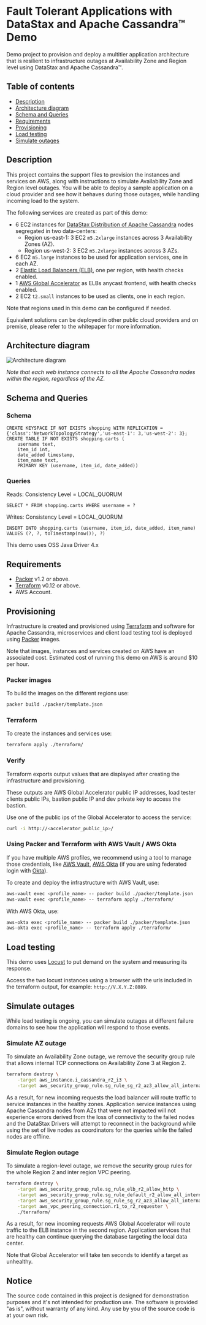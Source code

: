# Fault Tolerant Applications with DataStax and Apache Cassandra™ Demo

Demo project to provision and deploy a multitier application architecture that is resilient to infrastructure outages
at Availability Zone and Region level using DataStax and Apache Cassandra™.

## Table of contents

- [Description](#description)
- [Architecture diagram](#architecture-diagram)
- [Schema and Queries](#schema-and-queries)
- [Requirements](#requirements)
- [Provisioning](#provisioning)
- [Load testing](#load-testing)
- [Simulate outages](#simulate-outages)

## Description

This project contains the support files to provision the instances and services on AWS, along with instructions to
simulate Availability Zone and Region level outages. You will be able to deploy a sample application on a cloud 
provider and see how it behaves during those outages, while handling incoming load to the system.

The following services are created as part of this demo:

- 6 EC2 instances for [DataStax Distribution of Apache Cassandra][ddac] nodes segregated in two data-centers:
    - Region us-east-1: 3 EC2 `m5.2xlarge` instances across 3 Availability Zones (AZ). 
    - Region us-west-2: 3 EC2 `m5.2xlarge` instances across 3 AZs.
- 6 EC2 `m5.large` instances to be used for application services, one in each AZ.
- 2 [Elastic Load Balancers (ELB)][elb], one per region, with health checks enabled.
- 1 [AWS Global Accelerator][gacc] as ELBs anycast frontend, with health checks enabled.
- 2 EC2 `t2.small` instances to be used as clients, one in each region. 

Note that regions used in this demo can be configured if needed.

Equivalent solutions can be deployed in other public cloud providers and on premise, please refer to the whitepaper 
for more information.

## Architecture diagram

![Architecture diagram](https://i.imgur.com/N2OKUZ2.png)

_Note that each web instance connects to all the Apache Cassandra nodes within the region, regardless of the AZ._

## Schema and Queries
### Schema
```
CREATE KEYSPACE IF NOT EXISTS shopping WITH REPLICATION = {'class':'NetworkTopologyStrategy','us-east-1': 3,'us-west-2': 3};
CREATE TABLE IF NOT EXISTS shopping.carts (
	username text,
	item_id int,
	date_added timestamp,
	item_name text,
	PRIMARY KEY (username, item_id, date_added))
```
### Queries
Reads: Consistency Level = LOCAL_QUORUM
```
SELECT * FROM shopping.carts WHERE username = ?
```
Writes: Consistency Level = LOCAL_QUORUM
```
INSERT INTO shopping.carts (username, item_id, date_added, item_name) VALUES (?, ?, toTimestamp(now()), ?)
```

This demo uses OSS Java Driver 4.x

## Requirements

- [Packer][packer] v1.2 or above.
- [Terraform][terraform] v0.12 or above.
- AWS Account.

## Provisioning

Infrastructure is created and provisioned using [Terraform][terraform] and software for Apache Cassandra, microservices 
and client load testing tool is deployed using [Packer][packer] images.

Note that images, instances and services created on AWS have an associated cost. Estimated cost of running this demo 
on AWS is around $10 per hour.

### Packer images

To build the images on the different regions use:

```bash
packer build ./packer/template.json
```

### Terraform

To create the instances and services use:

```bash
terraform apply ./terraform/
```

### Verify

Terraform exports output values that are displayed after creating the infrastructure and provisioning.

These outputs are AWS Global Accelerator public IP addresses, load tester clients public IPs, bastion public IP and
dev private key to access the bastion.

Use one of the public ips of the Global Accelerator to access the service:

```bash
curl -i http://<accelerator_public_ip>/
```

### Using Packer and Terraform with AWS Vault / AWS Okta

If you have multiple AWS profiles, we recommend using a tool to manage those credentials, like
[AWS Vault][aws-vault], [AWS Okta][aws-okta]
(if you are using federated login with [Okta][okta]).

To create and deploy the infrastructure with AWS Vault, use:

```bash
aws-vault exec <profile_name> -- packer build ./packer/template.json
aws-vault exec <profile_name> -- terraform apply ./terraform/
```

With AWS Okta, use:

```bash
aws-okta exec <profile_name> -- packer build ./packer/template.json
aws-okta exec <profile_name> -- terraform apply ./terraform/
```

## Load testing

This demo uses [Locust][locust] to put demand on the system and measuring its response.

Access the two locust instances using a browser with the urls included in the terraform output, for
example: `http://V.X.Y.Z:8089`.

## Simulate outages

While load testing is ongoing, you can simulate outages at different failure domains to see how the application will
respond to those events.

### Simulate AZ outage

To simulate an Availability Zone outage, we remove the security group rule that allows internal TCP connections on 
Availability Zone 3 at Region 2.  

```bash
terraform destroy \
    -target aws_instance.i_cassandra_r2_i3 \
    -target aws_security_group_rule.sg_rule_sg_r2_az3_allow_all_internal ./terraform/
```

As a result, for new incoming requests the load balancer will route traffic to service instances in the
healthy zones. Application service instances using Apache Cassandra nodes from AZs that were not impacted will not 
experience errors derived from the loss of connectivity to the failed nodes and the DataStax Drivers will attempt to
reconnect in the background while using the set of live nodes as coordinators for the queries while the failed nodes
are offline.

### Simulate Region outage

To simulate a region-level outage, we remove the security group rules for the whole Region 2 and inter
region VPC peering.

```bash
terraform destroy \
    -target aws_security_group_rule.sg_rule_elb_r2_allow_http \
    -target aws_security_group_rule.sg_rule_default_r2_allow_all_internal \
    -target aws_security_group_rule.sg_rule_sg_r2_az3_allow_all_internal \
    -target aws_vpc_peering_connection.r1_to_r2_requester \
    ./terraform/
```

As a result, for new incoming requests AWS Global Accelerator will route traffic to the ELB instance in the second 
region. Application services that are healthy can continue querying the database targeting the local data center.

Note that Global Accelerator will take ten seconds to identify a target as unhealthy.

## Notice

The source code contained in this project is designed for demonstration purposes and it's not intended for production
use. The software is provided "as is", without warranty of any kind.  Any use by you of the source 
code is at your own risk.

[ddac]: https://www.datastax.com/products/datastax-distribution-of-apache-cassandra
[aws-vault]: https://github.com/99designs/aws-vault
[aws-okta]: https://github.com/segmentio/aws-okta
[okta]: https://www.okta.com/
[packer]: https://www.packer.io/
[terraform]: https://www.terraform.io/
[elb]: https://aws.amazon.com/elasticloadbalancing/
[gacc]: https://aws.amazon.com/global-accelerator/
[locust]: https://www.locust.io/
